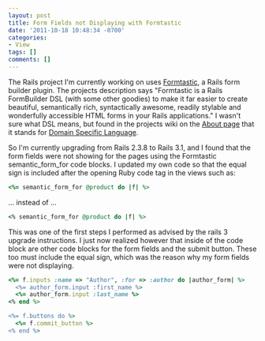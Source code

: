 ```yaml
---
layout: post
title: Form Fields not Displaying with Formtastic
date: '2011-10-18 10:48:34 -0700'
categories:
- View
tags: []
comments: []
---
```

The Rails project I'm currently working on uses [Formtastic](https://github.com/justinfrench/formtastic), a Rails form builder plugin. The projects description says "Formtastic is a Rails FormBuilder DSL (with some other goodies) to make it far easier to create beautiful, semantically rich, syntactically awesome, readily stylable and wonderfully accessible HTML forms in your Rails applications." I wasn't sure what DSL means, but found in the projects wiki on the [About page](https://github.com/justinfrench/formtastic/wiki/1-About) that it stands for [Domain Specific Language](http://en.wikipedia.org/wiki/Domain_specific_language).

So I'm currently upgrading from Rails 2.3.8 to Rails 3.1, and I found that the form fields were not showing for the pages using the Formtastic semantic_form_for code blocks. I updated my own code so that the equal sign is included after the opening Ruby code tag in the views such as:

``` ruby
<%= semantic_form_for @product do |f| %>
```

... instead of ...


``` ruby
<% semantic_form_for @product do |f| %>
```

This was one of the first steps I performed as advised by the rails 3 upgrade instructions. I just now realized however that inside of the code block are other code blocks for the form fields and the submit button. These too must include the equal sign, which was the reason why my form fields were not displaying.


``` ruby
<%= f.inputs :name => "Author", :for => :author do |author_form| %>
  <%= author_form.input :first_name %>
  <%= author_form.input :last_name %>
<% end %>

<%= f.buttons do %>
  <%= f.commit_button %>
<% end %>
```

